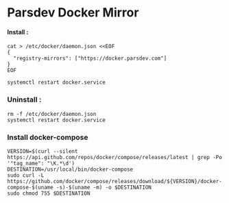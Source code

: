 # Parsdev Docker Mirror



#### Install :
```
cat > /etc/docker/daemon.json <<EOF
{
  "registry-mirrors": ["https://docker.parsdev.com"]
}
EOF

systemctl restart docker.service
```

### Uninstall :
```
rm -f /etc/docker/daemon.json
systemctl restart docker.service
```

### Install docker-compose 
```
VERSION=$(curl --silent https://api.github.com/repos/docker/compose/releases/latest | grep -Po '"tag_name": "\K.*\d')
DESTINATION=/usr/local/bin/docker-compose
sudo curl -L https://github.com/docker/compose/releases/download/${VERSION}/docker-compose-$(uname -s)-$(uname -m) -o $DESTINATION
sudo chmod 755 $DESTINATION
```

